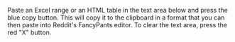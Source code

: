 Paste an Excel range or an HTML table in the text area below and press the blue copy button. This will copy it to the clipboard in a format that you can then paste into Reddit's FancyPants editor.
To clear the text area, press the red "X" button.
